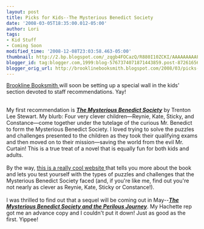 ```yaml
---
layout: post
title: Picks for Kids--The Mysterious Benedict Society
date: '2008-03-05T18:35:00.012-05:00'
author: Lori
tags:
- Kid Stuff
- Coming Soon
modified_time: '2008-12-08T23:03:58.463-05:00'
thumbnail: http://2.bp.blogspot.com/_zqgb4FOCazQ/R880I10ZCKI/AAAAAAAAAFE/HUu4Sw6NV0Y/s72-c/benedict.jpg
blogger_id: tag:blogger.com,1999:blog-5767374071871443859.post-8726165610086913876
blogger_orig_url: http://brooklinebooksmith.blogspot.com/2008/03/picks-for-kids.html
---
```


<a href="http://2.bp.blogspot.com/_zqgb4FOCazQ/R880I10ZCKI/AAAAAAAAAFE/HUu4Sw6NV0Y/s1600-h/benedict.jpg"><img id="BLOGGER_PHOTO_ID_5174411823362410658" style="FLOAT: right; MARGIN: 0px 0px 10px 10px; CURSOR: hand" alt="" src="http://2.bp.blogspot.com/_zqgb4FOCazQ/R880I10ZCKI/AAAAAAAAAFE/HUu4Sw6NV0Y/s320/benedict.jpg" border="0" /></a> <a href="http://www.brooklinebooksmith.com/">Brookline Booksmith </a>will soon be setting up a special wall in the kids' section devoted to staff recommendations. Yay! <div><br /><div>My first recommendation is <strong><em><a href="http://brookline.booksense.com/NASApp/store/Product?s=showproduct&amp;isbn=9780316057776">The Mysterious Benedict Society</a></em></strong> by Trenton Lee Stewart. My blurb: Four very clever children—Reynie, Kate, Sticky, and Constance—come together under the tutelage of the curious Mr. Benedict to form the Mysterious Benedict Society. I loved trying to solve the puzzles and challenges presented to the children as they took their qualifying exams and then moved on to their mission—saving the world from the evil Mr. Curtain! This is a true treat of a novel that is equally fun for both kids and adults.</div><br /><div>By the way, <a href="http://www.hachettebookgroupusa.com/features/MysteriousBenedict/content/index.asp">this is a really cool website </a>that tells you more about the book and lets you test yourself with the types of puzzles and challenges that the Mysterious Benedict Society faced (and, if you're like me, find out you're not nearly as clever as Reynie, Kate, Sticky or Constance!). </div><br /><div>I was thrilled to find out that a sequel will be coming out in May--<strong><em><a href="http://brookline.booksense.com/NASApp/store/Product?s=showproduct&amp;isbn=9780316057806">The Mysterious Benedict Society and the Perilous Journey</a></em></strong>. My Hachette rep got me an advance copy and I couldn't put it down! Just as good as the first. Yippee!</div><br /><br /><div></div></div>